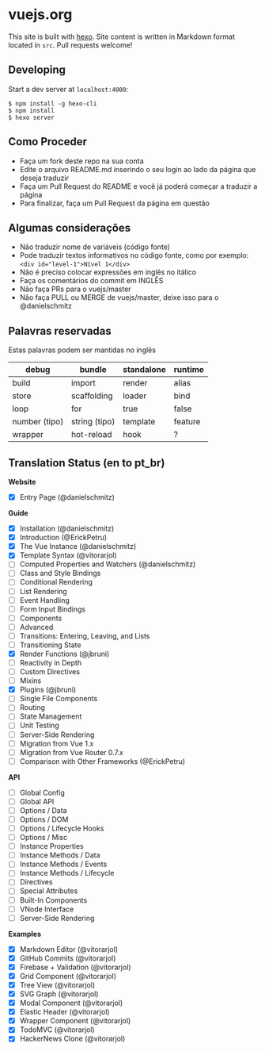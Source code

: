 # vuejs.org

This site is built with [hexo](http://hexo.io/). Site content is written in Markdown format located in `src`. Pull requests welcome!

## Developing

Start a dev server at `localhost:4000`:

```
$ npm install -g hexo-cli
$ npm install
$ hexo server
```

## Como Proceder

- Faça um fork deste repo na sua conta
- Edite o arquivo README.md inserindo o seu login ao lado da página que deseja traduzir
- Faça um Pull Request do README e você já poderá começar a traduzir a página
- Para finalizar, faça um Pull Request da página em questão

## Algumas considerações

- Não traduzir nome de variáveis (código fonte)
- Pode traduzir textos informativos no código fonte, como por exemplo: `<div id="level-1">Nível 1</div>`
- Não é preciso colocar expressões em inglês no itálico
- Faça os comentários do commit em INGLÊS
- Não faça PRs para o vuejs/master
- Não faça PULL ou MERGE de vuejs/master, deixe isso para o @danielschmitz

## Palavras reservadas

Estas palavras podem ser mantidas no inglês

| debug        | bundle           | standalone  | runtime |
| ------------- |-------------| -----| --------|
| build      | import | render | alias | router
| store      | scaffolding  |   loader | bind |
| loop | for | true | false |
| number (tipo) | string (tipo) | template | feature |
| wrapper | hot-reload | hook | ? |


## Translation Status (en to pt_br)

**Website**
- [x] Entry Page (@danielschmitz)

**Guide**
- [x] Installation (@danielschmitz)
- [x] Introduction (@ErickPetru)
- [x] The Vue Instance (@danielschmitz)
- [x] Template Syntax (@vitorarjol)
- [ ] Computed Properties and Watchers (@danielschmitz)
- [ ] Class and Style Bindings
- [ ] Conditional Rendering
- [ ] List Rendering
- [ ] Event Handling
- [ ] Form Input Bindings
- [ ] Components
- [ ] Advanced
- [ ] Transitions: Entering, Leaving, and Lists
- [ ] Transitioning State
- [x] Render Functions (@jbruni)
- [ ] Reactivity in Depth
- [ ] Custom Directives
- [ ] Mixins
- [x] Plugins (@jbruni)
- [ ] Single File Components
- [ ] Routing
- [ ] State Management
- [ ] Unit Testing
- [ ] Server-Side Rendering
- [ ] Migration from Vue 1.x
- [ ] Migration from Vue Router 0.7.x
- [ ] Comparison with Other Frameworks (@ErickPetru)

**API**
- [ ] Global Config
- [ ] Global API
- [ ] Options / Data
- [ ] Options / DOM
- [ ] Options / Lifecycle Hooks
- [ ] Options / Misc
- [ ] Instance Properties
- [ ] Instance Methods / Data
- [ ] Instance Methods / Events
- [ ] Instance Methods / Lifecycle
- [ ] Directives
- [ ] Special Attributes
- [ ] Built-In Components
- [ ] VNode Interface
- [ ] Server-Side Rendering

**Examples**
- [x] Markdown Editor (@vitorarjol)
- [x] GitHub Commits (@vitorarjol)
- [x] Firebase + Validation (@vitorarjol)
- [x] Grid Component (@vitorarjol)
- [x] Tree View (@vitorarjol)
- [x] SVG Graph (@vitorarjol)
- [x] Modal Component (@vitorarjol)
- [x] Elastic Header (@vitorarjol)
- [x] Wrapper Component (@vitorarjol)
- [x] TodoMVC (@vitorarjol)
- [x] HackerNews Clone (@vitorarjol)
